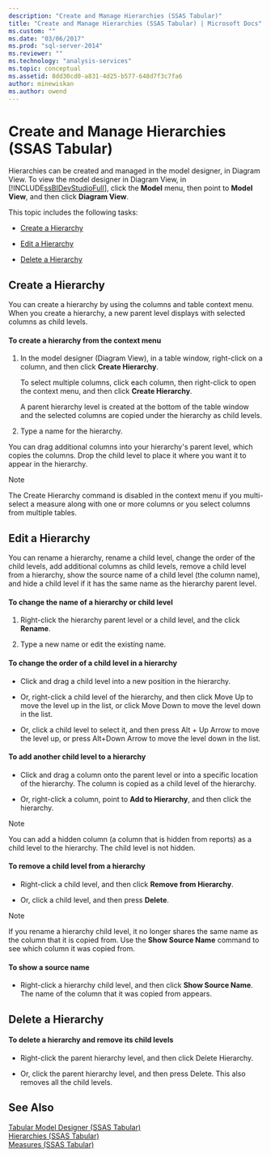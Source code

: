 ```yaml
---
description: "Create and Manage Hierarchies (SSAS Tabular)"
title: "Create and Manage Hierarchies (SSAS Tabular) | Microsoft Docs"
ms.custom: ""
ms.date: "03/06/2017"
ms.prod: "sql-server-2014"
ms.reviewer: ""
ms.technology: "analysis-services"
ms.topic: conceptual
ms.assetid: 8dd30cd0-a831-4d25-b577-648d7f3c7fa6
author: minewiskan
ms.author: owend
---
```

# Create and Manage Hierarchies (SSAS Tabular)
  Hierarchies can be created and managed in the model designer, in Diagram View. To view the model designer in Diagram View, in [!INCLUDE[ssBIDevStudioFull](../../includes/ssbidevstudiofull-md.md)], click the **Model** menu, then point to **Model View**, and then click **Diagram View**.  
  
 This topic includes the following tasks:  
  
-   [Create a Hierarchy](#bkmk_create)  
  
-   [Edit a Hierarchy](#bkmk_edit)  
  
-   [Delete a Hierarchy](#bkmk_delete)  
  
##  <a name="bkmk_create"></a> Create a Hierarchy  
 You can create a hierarchy by using the columns and table context menu. When you create a hierarchy, a new parent level displays with selected columns as child levels.  
  
#### To create a hierarchy from the context menu  
  
1.  In the model designer (Diagram View), in a table window, right-click on a column, and then click **Create Hierarchy**.  
  
     To select multiple columns, click each column, then right-click to open the context menu, and then click **Create Hierarchy**.  
  
     A parent hierarchy level is created at the bottom of the table window and the selected columns are copied under the hierarchy as child levels.  
  
2.  Type a name for the hierarchy.  
  
 You can drag additional columns into your hierarchy's parent level, which copies the columns. Drop the child level to place it where you want it to appear in the hierarchy.  
  
> [!NOTE]  
>  The Create Hierarchy command is disabled in the context menu if you multi-select a measure along with one or more columns or you select columns from multiple tables.  
  
##  <a name="bkmk_edit"></a> Edit a Hierarchy  
 You can rename a hierarchy, rename a child level, change the order of the child levels, add additional columns as child levels, remove a child level from a hierarchy, show the source name of a child level (the column name), and hide a child level if it has the same name as the hierarchy parent level.  
  
#### To change the name of a hierarchy or child level  
  
1.  Right-click the hierarchy parent level or a child level, and the click **Rename**.  
  
2.  Type a new name or edit the existing name.  
  
#### To change the order of a child level in a hierarchy  
  
-   Click and drag a child level into a new position in the hierarchy.  
  
-   Or, right-click a child level of the hierarchy, and then click Move Up to move the level up in the list, or click Move Down to move the level down in the list.  
  
-   Or, click a child level to select it, and then press Alt + Up Arrow to move the level up, or press Alt+Down Arrow to move the level down in the list.  
  
#### To add another child level to a hierarchy  
  
-   Click and drag a column onto the parent level or into a specific location of the hierarchy. The column is copied as a child level of the hierarchy.  
  
-   Or, right-click a column, point to **Add to Hierarchy**, and then click the hierarchy.  
  
> [!NOTE]  
>  You can add a hidden column (a column that is hidden from reports) as a child level to the hierarchy. The child level is not hidden.  
  
#### To remove a child level from a hierarchy  
  
-   Right-click a child level, and then click **Remove from Hierarchy**.  
  
-   Or, click a child level, and then press **Delete**.  
  
> [!NOTE]  
>  If you rename a hierarchy child level, it no longer shares the same name as the column that it is copied from. Use the **Show Source Name** command to see which column it was copied from.  
  
#### To show a source name  
  
-   Right-click a hierarchy child level, and then click **Show Source Name**. The name of the column that it was copied from appears.  
  
##  <a name="bkmk_delete"></a> Delete a Hierarchy  
  
#### To delete a hierarchy and remove its child levels  
  
-   Right-click the parent hierarchy level, and then click Delete Hierarchy.  
  
-   Or, click the parent hierarchy level, and then press Delete. This also removes all the child levels.  
  
## See Also  
 [Tabular Model Designer &#40;SSAS Tabular&#41;](../tabular-model-designer-ssas-tabular.md)   
 [Hierarchies &#40;SSAS Tabular&#41;](hierarchies-ssas-tabular.md)   
 [Measures &#40;SSAS Tabular&#41;](measures-ssas-tabular.md)  
  
  
